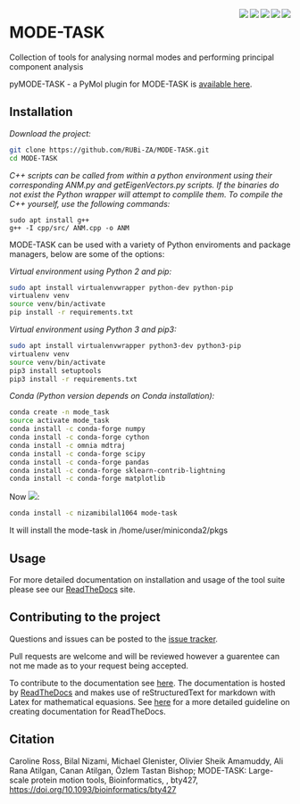 <img src="https://img.shields.io/badge/python-2.7%2C%203.6-blue.svg" align="right"><img src="https://api.travis-ci.org/RUBi-ZA/MODE-TASK.svg?branch=master" align="right"><img src="https://media.readthedocs.org/static/projects/badges/passing.svg" align="right"> <img src='https://anaconda.org/nizamibilal1064/mode-task/badges/version.svg' align="right"> <img src='https://anaconda.org/nizamibilal1064/mode-task/badges/downloads.svg' align="right">

# MODE-TASK

Collection of tools for analysing normal modes and performing principal component analysis

pyMODE-TASK - a PyMol plugin for MODE-TASK is [available here](https://github.com/RUBi-ZA/pyMODE-TASK).

## Installation

*Download the project:*
```bash
git clone https://github.com/RUBi-ZA/MODE-TASK.git
cd MODE-TASK
```

*C++ scripts can be called from within a python environment using their corresponding ANM.py and getEigenVectors.py scripts. If the binaries do not exist the Python wrapper will attempt to complile them. To compile the C++ yourself, use the following commands:*
```
sudo apt install g++
g++ -I cpp/src/ ANM.cpp -o ANM

```

MODE-TASK can be used with a variety of Python enviroments and package managers, below are some of the options:

*Virtual environment using Python 2 and pip:*
```bash
sudo apt install virtualenvwrapper python-dev python-pip
virtualenv venv
source venv/bin/activate
pip install -r requirements.txt
```
*Virtual environment using Python 3 and pip3:*
```bash
sudo apt install virtualenvwrapper python3-dev python3-pip
virtualenv venv
source venv/bin/activate
pip3 install setuptools
pip3 install -r requirements.txt
```
*Conda (Python version depends on Conda installation):*
```bash
conda create -n mode_task
source activate mode_task
conda install -c conda-forge numpy
conda install -c conda-forge cython
conda install -c omnia mdtraj
conda install -c conda-forge scipy
conda install -c conda-forge pandas
conda install -c conda-forge sklearn-contrib-lightning
conda install -c conda-forge matplotlib
```
Now <img src='https://anaconda.org/nizamibilal1064/mode-task/badges/installer/conda.svg'>:

```bash
conda install -c nizamibilal1064 mode-task
```
It will install the mode-task in /home/user/miniconda2/pkgs

## Usage

For more detailed documentation on installation and usage of the tool suite please see our [ReadTheDocs](http://mode-task.readthedocs.io/en/latest/index.html) site.

## Contributing to the project

Questions and issues can be posted to the [issue tracker](https://github.com/RUBi-ZA/MODE-TASK/issues).

Pull requests are welcome and will be reviewed however a guarentee can not me made as to your request being accepted.

To contribute to the documentation see [here](https://github.com/RUBi-ZA/MODE-TASK/tree/master/docs). The documentation is hosted by [ReadTheDocs](https://readthedocs.org/) and makes use of reStructuredText for markdown with Latex for mathematical equasions. See [here](https://docs.readthedocs.io/en/latest/getting_started.html) for a more detailed guideline on creating documentation for ReadTheDocs.

## Citation

Caroline Ross, Bilal Nizami, Michael Glenister, Olivier Sheik Amamuddy, Ali Rana Atilgan, Canan Atilgan, Özlem Tastan Bishop; MODE-TASK: Large-scale protein motion tools, Bioinformatics, , bty427, https://doi.org/10.1093/bioinformatics/bty427



